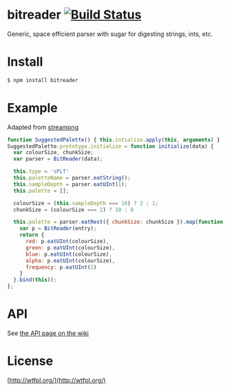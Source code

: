 # bitreader [![Build Status](https://secure.travis-ci.org/brianloveswords/bitreader.png?branch=master)](http://travis-ci.org/brianloveswords/bitreader)

Generic, space efficient parser with sugar for digesting strings, ints, etc.

# Install

```bash
$ npm install bitreader
```

# Example
Adapted from [streampng](/brianloveswords/streampng)

```js
function SuggestedPalette() { this.intialize.apply(this, arguments) }
SuggestedPalette.prototype.initialize = function initialize(data) {
  var colourSize, chunkSize;
  var parser = BitReader(data);

  this.type = 'sPLT'
  this.paletteName = parser.eatString();
  this.sampleDepth = parser.eatUInt(1);
  this.palette = [];

  colourSize = (this.sampleDepth === 16) ? 2 : 1;
  chunkSize = (colourSize === 2) ? 10 : 6

  this.palette = parser.eatRest({ chunkSize: chunkSize }).map(function (entry) {
    var p = BitReader(entry);
    return {
      red: p.eatUInt(colourSize),
      green: p.eatUInt(colourSize),
      blue: p.eatUInt(colourSize),
      alpha: p.eatUInt(colourSize),
      frequency: p.eatUInt(2)
    }
  }.bind(this));
};
```

# API

See [the API page on the wiki](https://github.com/brianloveswords/bitreader/wiki/API)

# License

[http://wtfpl.org/](http://wtfpl.org/)
